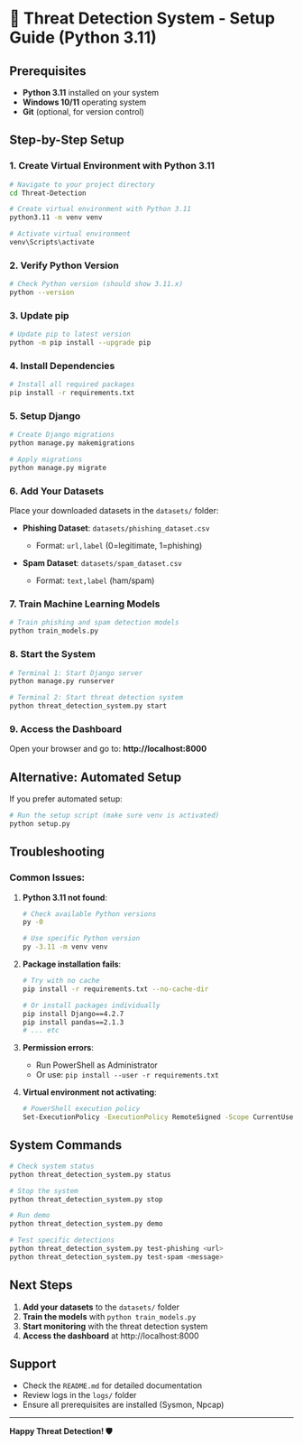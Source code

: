 # 🚀 Threat Detection System - Setup Guide (Python 3.11)

## Prerequisites
- **Python 3.11** installed on your system
- **Windows 10/11** operating system
- **Git** (optional, for version control)

## Step-by-Step Setup

### 1. Create Virtual Environment with Python 3.11

```bash
# Navigate to your project directory
cd Threat-Detection

# Create virtual environment with Python 3.11
python3.11 -m venv venv

# Activate virtual environment
venv\Scripts\activate
```

### 2. Verify Python Version

```bash
# Check Python version (should show 3.11.x)
python --version
```

### 3. Update pip

```bash
# Update pip to latest version
python -m pip install --upgrade pip
```

### 4. Install Dependencies

```bash
# Install all required packages
pip install -r requirements.txt
```

### 5. Setup Django

```bash
# Create Django migrations
python manage.py makemigrations

# Apply migrations
python manage.py migrate
```

### 6. Add Your Datasets

Place your downloaded datasets in the `datasets/` folder:

- **Phishing Dataset**: `datasets/phishing_dataset.csv`
  - Format: `url,label` (0=legitimate, 1=phishing)
  
- **Spam Dataset**: `datasets/spam_dataset.csv`
  - Format: `text,label` (ham/spam)

### 7. Train Machine Learning Models

```bash
# Train phishing and spam detection models
python train_models.py
```

### 8. Start the System

```bash
# Terminal 1: Start Django server
python manage.py runserver

# Terminal 2: Start threat detection system
python threat_detection_system.py start
```

### 9. Access the Dashboard

Open your browser and go to: **http://localhost:8000**

## Alternative: Automated Setup

If you prefer automated setup:

```bash
# Run the setup script (make sure venv is activated)
python setup.py
```

## Troubleshooting

### Common Issues:

1. **Python 3.11 not found**:
   ```bash
   # Check available Python versions
   py -0
   
   # Use specific Python version
   py -3.11 -m venv venv
   ```

2. **Package installation fails**:
   ```bash
   # Try with no cache
   pip install -r requirements.txt --no-cache-dir
   
   # Or install packages individually
   pip install Django==4.2.7
   pip install pandas==2.1.3
   # ... etc
   ```

3. **Permission errors**:
   - Run PowerShell as Administrator
   - Or use: `pip install --user -r requirements.txt`

4. **Virtual environment not activating**:
   ```bash
   # PowerShell execution policy
   Set-ExecutionPolicy -ExecutionPolicy RemoteSigned -Scope CurrentUser
   ```

## System Commands

```bash
# Check system status
python threat_detection_system.py status

# Stop the system
python threat_detection_system.py stop

# Run demo
python threat_detection_system.py demo

# Test specific detections
python threat_detection_system.py test-phishing <url>
python threat_detection_system.py test-spam <message>
```

## Next Steps

1. **Add your datasets** to the `datasets/` folder
2. **Train the models** with `python train_models.py`
3. **Start monitoring** with the threat detection system
4. **Access the dashboard** at http://localhost:8000

## Support

- Check the `README.md` for detailed documentation
- Review logs in the `logs/` folder
- Ensure all prerequisites are installed (Sysmon, Npcap)

---

**Happy Threat Detection! 🛡️** 